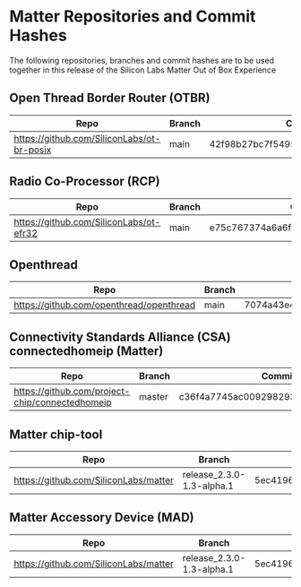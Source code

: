 # Matter Repositories and Commit Hashes

The following repositories, branches and commit hashes are to be used together
in this release of the Silicon Labs Matter Out of Box Experience

## Open Thread Border Router (OTBR)

| Repo                                       | Branch | Commit Hash                              |
| ------------------------------------------ | ------ | ---------------------------------------- |
| https://github.com/SiliconLabs/ot-br-posix | main   | 42f98b27bc7f54951c860cd98ce5ff7c7fedc68c |

## Radio Co-Processor (RCP)

| Repo                                    |   Branch    | Commit Hash                              |
| --------------------------------------- | ----------  | ---------------------------------------- |
| https://github.com/SiliconLabs/ot-efr32 |    main     | e75c767374a6a6fccd62f024c7217762ae652891 |

## Openthread

| Repo                                    |   Branch    | Commit Hash                              |
| --------------------------------------- | ----------  | ---------------------------------------- |
| https://github.com/openthread/openthread|    main     | 7074a43e4577d32d5535d52e7940ed2ea7e3a528 |


## Connectivity Standards Alliance (CSA) connectedhomeip (Matter)

| Repo                                            | Branch | Commit Hash                              |
| ----------------------------------------------- | ------ | ---------------------------------------- |
| https://github.com/project-chip/connectedhomeip | master | c36f4a7745ac0092982933987c694a6b605de35d |

## Matter chip-tool

| Repo                                            | Branch                     | Commit Hash       |
| ----------------------------------------------- | ------------------------   | ----------------- |
| https://github.com/SiliconLabs/matter           | release_2.3.0-1.3-alpha.1  | 5ec4196cc41f03fdb89e916297176394ba20c086 |


## Matter Accessory Device (MAD)

| Repo                                            | Branch                     | Commit Hash           |
| ----------------------------------------------- | ------------------------   | ----------------------|
| https://github.com/SiliconLabs/matter           | release_2.3.0-1.3-alpha.1  | 5ec4196cc41f03fdb89e916297176394ba20c086     |
